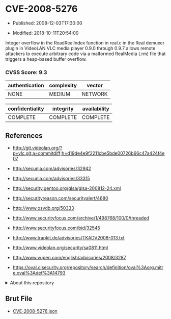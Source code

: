 # CVE-2008-5276

- Published: 2008-12-03T17:30:00

- Modified: 2018-10-11T20:54:00

Integer overflow in the ReadRealIndex function in real.c in the Real demuxer plugin in VideoLAN VLC media player 0.9.0 through 0.9.7 allows remote attackers to execute arbitrary code via a malformed RealMedia (.rm) file that triggers a heap-based buffer overflow.

### CVSS Score: **9.3**

| authentication | complexity | vector |
| --- | --- | --- |
| NONE | MEDIUM | NETWORK |

| confidentiality | integrity | availability |
| --- | --- | --- |
| COMPLETE | COMPLETE | COMPLETE |

## References

* http://git.videolan.org/?p=vlc.git;a=commitdiff;h=d19de4e9f2211cbe5bde00726b66c47a424f4e07

* http://secunia.com/advisories/32942

* http://secunia.com/advisories/33315

* http://security.gentoo.org/glsa/glsa-200812-24.xml

* http://securityreason.com/securityalert/4680

* http://www.osvdb.org/50333

* http://www.securityfocus.com/archive/1/498768/100/0/threaded

* http://www.securityfocus.com/bid/32545

* http://www.trapkit.de/advisories/TKADV2008-013.txt

* http://www.videolan.org/security/sa0811.html

* http://www.vupen.com/english/advisories/2008/3287

* https://oval.cisecurity.org/repository/search/definition/oval%3Aorg.mitre.oval%3Adef%3A14793

<details>
<summary>About this repository</summary> 

  This repository is part of the project [Live Hack CVE](https://github.com/Live-Hack-CVE). Main website can be found [www.live-hack.org](https://www.live-hack.org) 
  
  Made by [Sn0wAlice](https://github.com/Sn0wAlice) for the people that care about security and need to have a feed of the latest CVEs. Hope you enjoy it, don't forget to star the repo and follow me on [Twitter](https://twitter.com/Sn0wAlice) and [Github](https://github.com/Sn0wAlice). And that is my [personnal website](https://www.alice-snow.me/)

  - [Home Page](https://github.com/Live-Hack-CVE)
  - [Framework](https://github.com/Live-Hack-CVE/cve-framework)
  - [CVE database](https://github.com/Live-Hack-CVE/full_database)
  - [Changelog](https://github.com/Live-Hack-CVE/Changelog)
</details>

## Brut File

* [CVE-2008-5276.json](https://raw.githubusercontent.com/Live-Hack-CVE/full_database/main/cves/2008/CVE-2008-5276.json)

